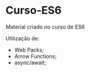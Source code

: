 # Curso-ES6
Material criado no curso de ES6

Utilização de:
- Web Packs;
- Arrow Functions;
- async/await;
